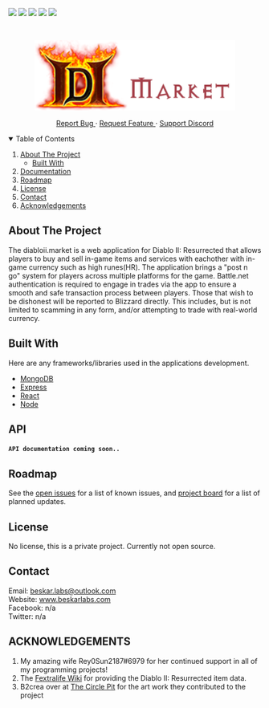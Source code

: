 <!--
*** Thanks for checking out the Best-README-Template. If you have a suggestion
*** that would make this better, please fork the repo and create a pull request
*** or simply open an issue with the tag "enhancement".
*** Thanks again! Now go create something AMAZING! :D
-->



<!-- PROJECT SHIELDS -->
<!--
*** I'm using markdown "reference style" links for readability.
*** Reference links are enclosed in brackets [ ] instead of parentheses ( ).
*** See the bottom of this document for the declaration of the reference variables
*** for contributors-url, forks-url, etc. This is an optional, concise syntax you may use.
*** https://www.markdownguide.org/basic-syntax/#reference-style-links
-->
[![][readme-shield]][readme-url]
![][version-shield]
![][contributors-shield]
![][issues-shield]
![][keywords-shield]



<!-- PROJECT LOGO -->
<br />
<p align="center">
  <a href="#">
    <img src="https://github.com/ALCHElVlY/d2r-market/blob/main/src/frontend/public/assets/logos/D2R-Market-Logo-03.png"
         alt="Logo" width="400" height="140">
  </a>

  <p align="center">
    <a href="https://github.com/ALCHElVlY/diablo-market-public/issues/new?assignees=&labels=&template=bug_report.md&title=" target="_blank">
      Report Bug
    </a>
    ·
    <a href="https://github.com/ALCHElVlY/diablo-market-public/issues/new?assignees=&labels=&template=feature_request.md&title=" target="_blank">
      Request Feature
    </a>
    ·
    <a href="https://discord.gg/WqunCan">Support Discord</a>
  </p>
</p>

<!-- TABLE OF CONTENTS -->
<details open="open">
  <summary>Table of Contents</summary>
  <ol>
    <li>
      <a href="#about-the-project">About The Project</a>
      <ul>
        <li><a href="#built-with">Built With</a></li>
      </ul>
    </li>
    <li><a href="#docs">Documentation</a></li>
    <li><a href="#roadmap">Roadmap</a></li>
    <li><a href="#license">License</a></li>
    <li><a href="#contact">Contact</a></li>
    <li><a href="#acknowledgements">Acknowledgements</a></li>
  </ol>
</details>

<!-- ABOUT THE PROJECT -->
## About The Project

<!-- [![Product Name Screen Shot][product-screenshot]](https://example.com) -->

<p>
   The diabloii.market is a web application for Diablo II: Resurrected that allows players to buy and sell in-game items and services with eachother with in-game currency such as high runes(HR).
   The application brings a "post n go" system for players across multiple platforms for the game.
   Battle.net authentication is required to engage in trades via the app to ensure a smooth and safe transaction process between players.
   Those that wish to be dishonest will be reported to Blizzard directly. This includes, but is not limited to scamming in any form, and/or attempting to trade with real-world currency.
</p>

## Built With

Here are any frameworks/libraries used in the applications development.
* [MongoDB](https://www.mongodb.com/cloud)
* [Express](http://expressjs.com/)
* [React](https://reactjs.org/)
* [Node](https://nodejs.org/en/)

<!-- API Documentation -->
## API

<code>__API documentation coming soon..__</code>

<!-- ROADMAP   [project board](https://github.com/users/ALCHElVlY/projects/3)-->
## Roadmap

See the [open issues](https://github.com/ALCHElVlY/diablo-market-public/issues) for a list of known issues, and <a href="https://github.com/users/ALCHElVlY/projects/3" target="_blank">project board</a> for a list of planned updates.

<!-- LICENSE -->
## License

No license, this is a private project. Currently not open source.

<!-- CONTACT -->
## Contact

Email: beskar.labs@outlook.com<br>
Website: www.beskarlabs.com<br>
Facebook: n/a<br>
Twitter: n/a

<!-- ACKNOWLEDGEMENTS -->
## ACKNOWLEDGEMENTS

<ol>
  <li>
    My amazing wife Rey0Sun2187#6979 for her continued support in all of my programming projects!
  </li>
  <li>
    The <a href='https://diablo2.wiki.fextralife.com' target='_blank'>Fextralife Wiki</a> for providing the Diablo II: Resurrected item data.
  </li>
  <li>
    B2crea over at <a href='http://www.thecirclepit.com/' target='_blank'>The Circle Pit</a> for the art work they contributed to the project
  </li>
</ol>

<!-- MARKDOWN LINKS & IMAGES -->
<!-- https://www.markdownguide.org/basic-syntax/#reference-style-links -->
[readme-shield]: https://img.shields.io/badge/readme%20style-standard-blue.svg?style=for-the-badge
[readme-url]: https://github.com/ALCHElVlY/d2r-market#readme
[version-shield]: https://img.shields.io/github/package-json/version/ALCHElVlY/diablo-market-public?color=blue&style=for-the-badge
[issues-shield]: https://img.shields.io/github/issues/ALCHElVlY/diablo-market-public?color=blue&style=for-the-badge
[contributors-shield]: https://img.shields.io/github/contributors/ALCHElVlY/diablo-market-public?color=blue&style=for-the-badge
[keywords-shield]: https://img.shields.io/github/package-json/keywords/ALCHElVlY/diablo-market-public?color=blue&style=for-the-badge
